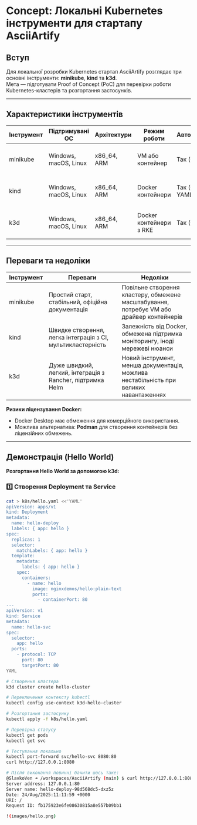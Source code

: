 # Concept: Локальні Kubernetes інструменти для стартапу AsciiArtify

## Вступ

Для локальної розробки Kubernetes стартап AsciiArtify розглядає три основні інструменти: **minikube**, **kind** та **k3d**.  
Мета — підготувати Proof of Concept (PoC) для перевірки роботи Kubernetes-кластерів та розгортання застосунків.

---

## Характеристики інструментів

| Інструмент | Підтримувані ОС | Архітектури | Режим роботи | Автоматизація | Додаткові функції |
|------------|----------------|------------|--------------|---------------|------------------|
| minikube   | Windows, macOS, Linux | x86_64, ARM | VM або контейнер | Так (CLI) | Dashboard, addon-менеджер, підтримка Helm |
| kind       | Windows, macOS, Linux | x86_64, ARM | Docker контейнери | Так (CLI + YAML) | Мультикластерні кластери, швидке створення |
| k3d        | Windows, macOS, Linux | x86_64, ARM | Docker контейнери з RKE | Так (CLI) | Легкий кластер, швидкий старт, інтеграція з Helm та Rancher |

---

## Переваги та недоліки

| Інструмент | Переваги | Недоліки |
|------------|----------|----------|
| minikube   | Простий старт, стабільний, офіційна документація | Повільне створення кластеру, обмежене масштабування, потребує VM або драйвер контейнерів |
| kind       | Швидке створення, легка інтеграція з CI, мультикластерність | Залежність від Docker, обмежена підтримка моніторингу, іноді мережеві нюанси |
| k3d        | Дуже швидкий, легкий, інтеграція з Rancher, підтримка Helm | Новий інструмент, менша документація, можлива нестабільність при великих навантаженнях |

**Ризики ліцензування Docker:**  
- Docker Desktop має обмеження для комерційного використання.  
- Можлива альтернатива: **Podman** для створення контейнерів без ліцензійних обмежень.  

---

## Демонстрація (Hello World)

**Розгортання Hello World за допомогою k3d:**

### 1️⃣ Створення Deployment та Service
```bash
cat > k8s/hello.yaml <<'YAML'
apiVersion: apps/v1
kind: Deployment
metadata:
  name: hello-deploy
  labels: { app: hello }
spec:
  replicas: 1
  selector:
    matchLabels: { app: hello }
  template:
    metadata:
      labels: { app: hello }
    spec:
      containers:
        - name: hello
          image: nginxdemos/hello:plain-text
          ports:
            - containerPort: 80
---
apiVersion: v1
kind: Service
metadata:
  name: hello-svc
spec:
  selector:
    app: hello
  ports:
    - protocol: TCP
      port: 80
      targetPort: 80
YAML

# Створення кластера
k3d cluster create hello-cluster

# Переключення контексту kubectl
kubectl config use-context k3d-hello-cluster

# Розгортання застосунку
kubectl apply -f k8s/hello.yaml

# Перевірка статусу
kubectl get pods
kubectl get svc

# Тестування локально
kubectl port-forward svc/hello-svc 8080:80
curl http://127.0.0.1:8080

# Після виконання повинні бачити шось таке:  
@SlavkoVen ➜ /workspaces/AsciiArtify (main) $ curl http://127.0.0.1:8080
Server address: 127.0.0.1:80
Server name: hello-deploy-98d568dc5-dxz5z
Date: 24/Aug/2025:11:11:59 +0000
URI: /
Request ID: fb175923e6fe08630815a8e557b09bb1

!(images/hello.png)

